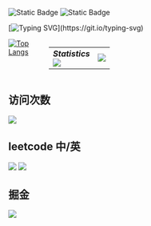 
![Static Badge](https://img.shields.io/badge/xsh_never_forget_to_be_a_superman-blue)
![Static Badge](https://img.shields.io/badge/Flutter-iOS-blue)

[![Typing SVG](https://readme-typing-svg.herokuapp.com?font=Fira+Code&pause=1000&color=21F74D&random=false&width=435&lines=%E6%88%91%E7%9A%84%E4%B8%96%E7%95%8C%E5%BE%88%E5%A4%A7%EF%BC%8C%E6%9C%89%E6%97%A0%E7%BA%BF%E7%9A%84%E5%8F%AF%E8%83%BD%E6%80%A7%E3%80%82;%E6%89%80%E6%9C%89%E7%9A%84%E4%B8%80%E5%88%87%EF%BC%8C%E4%BB%8E%E8%BF%99%E5%BC%A0%E6%A1%8C%E5%AD%90%E5%BC%80%E5%A7%8B%E3%80%82;%E5%AE%83%E6%98%AF%E6%88%91%E7%9A%84%E7%8E%B0%E5%9C%A8%EF%BC%8C%E4%B9%9F%E6%98%AF%E6%88%91%E7%9A%84%E6%9C%AA%E6%9D%A5......)](https://git.io/typing-svg)
<div style="display: flex;flex-wrap: nowrap;">
  <!-- 第一个元素 -->
  <div style="margin-right: 10px;display: inline-block;">
    <a href="https://github.com/anuraghazra/github-readme-stats">
      <img src="https://github-readme-stats.vercel.app/api/top-langs/?username=mrginpadd&layout=compact&theme=dark&bg_color=00000000" alt="Top Langs">
    </a>
  </div>

  <!-- 第二个元素 -->
  <table style="display: inline-block;">
    <tr>
      <td align="center">
        <div><b><em><span>Statistics</span></em></b></div>
        <img align="left" src="./assets/metrics.plugin.isocalendar.svg" />
      </td>
      <td align="left">
        <img src="https://github-readme-stats.vercel.app/api?username=mrginpadd&hide_border=true&show_icons=true&theme=dark&bg_color=00000000"/>
      </td>
    </tr>
  </table>
</div>



## 访问次数
<div align="left">
<img src="https://profile-counter.glitch.me/mrginpadd/count.svg">
</div>



## leetcode 中/英

<img src="https://stats.justsong.cn/api/leetcode/?username=xushihao&theme=dark"></img>
<img src="https://stats.justsong.cn/api/leetcode/?username=xushihao&theme=light&cn=true"></img>

## 掘金
<img src="https://stats.justsong.cn/api/juejin?id=4877442362455"></img>



